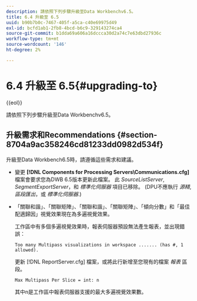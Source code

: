 ```yaml
---
description: 請依照下列步驟升級至Data Workbenchv6.5。
title: 6.4 升級至 6.5
uuid: b90b7b0c-7467-405f-a5ca-c40e69975d49
exl-id: bcfd1ab1-2fb8-4bcd-b6c9-329143274ca4
source-git-commit: b1dda69a606a16dccca30d2a74c7e63dbd27936c
workflow-type: tm+mt
source-wordcount: '146'
ht-degree: 2%

---
```


# 6.4 升級至 6.5{#upgrading-to}

{{eol}}

請依照下列步驟升級至Data Workbenchv6.5。

## 升級需求和Recommendations {#section-8704a9ac358246cd81233dd0982d534f}

升級至Data Workbench6.5時，請遵循這些需求和建議。

* 變更 **[!DNL Components for Processing Servers\Communications.cfg]** 檔案會要求您為DWB 6.5版本更新此檔案。 此 *SourceListServer*, *SegmentExportServer*，和 *標準化伺服器* 項目已移除。 (DPU不應執行 *源精*, *區段匯出*，或 *標準化伺服器*.)

* 「關聯和諧」、「關聯矩陣」、「關聯和諧」、「關聯矩陣」、「傾向分數」和「最佳配適歸因」視覺效果現在為多遍視覺效果。

   工作區中有多個多遍視覺效果時，報表伺服器預設無法產生報表，並出現錯誤：

   ```
   Too many Multipass visualizations in workspace ....... (has #, 1 allowed).
   ```

   更新 [!DNL ReportServer.cfg] 檔案，或將此行新增至您現有的檔案 *報表* 區段。

   ```
   Max Multipass Per Slice = int: n
   ```

   其中n是工作區中報表伺服器支援的最大多遍視覺效果數。
